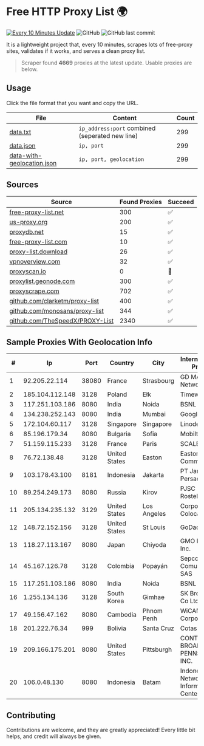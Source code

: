 
# Free HTTP Proxy List 🌍

[![Every 10 Minutes Update](https://github.com/mertguvencli/http-proxy-list/actions/workflows/main.yml/badge.svg?branch=main)](https://github.com/mertguvencli/http-proxy-list/actions/workflows/main.yml)
![GitHub](https://img.shields.io/github/license/mertguvencli/http-proxy-list)
![GitHub last commit](https://img.shields.io/github/last-commit/mertguvencli/http-proxy-list)

It is a lightweight project that, every 10 minutes, scrapes lots of free-proxy sites, validates if it works, and serves a clean proxy list.


> Scraper found **4669** proxies at the latest update. Usable proxies are below.

## Usage

Click the file format that you want and copy the URL.


|File|Content|Count|
|----|-------|-----|
|[data.txt](https://raw.githubusercontent.com/mertguvencli/http-proxy-list/main/proxy-list/data.txt)|`ip_address:port` combined (seperated new line)|299|
|[data.json](https://raw.githubusercontent.com/mertguvencli/http-proxy-list/main/proxy-list/data.json)|`ip, port`|299|
|[data-with-geolocation.json](https://raw.githubusercontent.com/mertguvencli/http-proxy-list/main/proxy-list/data-with-geolocation.json)|`ip, port, geolocation`|299|

## Sources

|Source|Found Proxies|Succeed|
|------|-------------|-------|
|[free-proxy-list.net](https://free-proxy-list.net)|300|✅|
|[us-proxy.org](https://www.us-proxy.org)|200|✅|
|[proxydb.net](http://proxydb.net)|15|✅|
|[free-proxy-list.com](https://free-proxy-list.com/?page=&port=&type%5B%5D=http&type%5B%5D=https&up_time=0&search=Search)|10|✅|
|[proxy-list.download](https://www.proxy-list.download/HTTP)|26|✅|
|[vpnoverview.com](https://vpnoverview.com/privacy/anonymous-browsing/free-proxy-servers)|32|✅|
|[proxyscan.io](https://www.proxyscan.io)|0|🚫|
|[proxylist.geonode.com](https://proxylist.geonode.com/api/proxy-list?limit=300&page=1&sort_by=lastChecked&sort_type=desc&protocols=http,https)|300|✅|
|[proxyscrape.com](https://api.proxyscrape.com/v2/?request=displayproxies&protocol=http&timeout=10000&country=all&ssl=all&anonymity=all)|702|✅|
|[github.com/clarketm/proxy-list](https://raw.githubusercontent.com/clarketm/proxy-list/master/proxy-list-raw.txt)|400|✅|
|[github.com/monosans/proxy-list](https://raw.githubusercontent.com/monosans/proxy-list/main/proxies/http.txt)|344|✅|
|[github.com/TheSpeedX/PROXY-List](https://raw.githubusercontent.com/TheSpeedX/PROXY-List/master/http.txt)|2340|✅|


## Sample Proxies With Geolocation Info

|#|Ip|Port|Country|City|Internet Service Provider|
|-|--|----|-------|----|-------------------------|
|1|92.205.22.114|38080|France|Strasbourg|GD MASS Network|
|2|185.104.112.148|3128|Poland|Ełk|Timeweb-Artnet|
|3|117.251.103.186|8080|India|Noida|BSNL Internet|
|4|134.238.252.143|8080|India|Mumbai|Google LLC|
|5|172.104.60.117|3128|Singapore|Singapore|Linode, LLC|
|6|85.196.179.34|8080|Bulgaria|Sofia|Mobiltel BNG|
|7|51.159.115.233|3128|France|Paris|SCALEWAY|
|8|76.72.138.48|3128|United States|Easton|Easton Utilities Commission|
|9|103.178.43.100|8181|Indonesia|Jakarta|PT Jaring Solusi Persada|
|10|89.254.249.173|8080|Russia|Kirov|PJSC Rostelecom|
|11|205.134.235.132|3129|United States|Los Angeles|Corporate Colocation Inc|
|12|148.72.152.156|3128|United States|St Louis|GoDaddy.com|
|13|118.27.113.167|8080|Japan|Chiyoda|GMO Internet, Inc.|
|14|45.167.126.78|3128|Colombia|Popayán|Sepcom Comunicaciones SAS|
|15|117.251.103.186|8080|India|Noida|BSNL Internet|
|16|1.255.134.136|3128|South Korea|Gimhae|SK Broadband Co Ltd|
|17|49.156.47.162|8080|Cambodia|Phnom Penh|WiCAM Corporation Ltd|
|18|201.222.76.34|999|Bolivia|Santa Cruz|Cotas Ltda.|
|19|209.166.175.201|8080|United States|Pittsburgh|CONTINENTAL BROADBAND PENNSYLVANIA, INC.|
|20|106.0.48.130|8080|Indonesia|Batam|Indonesia Network Information Center|



## Contributing

Contributions are welcome, and they are greatly appreciated! Every
little bit helps, and credit will always be given.


